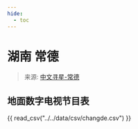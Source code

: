 ```yaml
---
hide:
  - toc
---
```


# 湖南 常德

> 来源: [中文寻星-常德](http://dtmb.saoing.com/changde.htm)

## 地面数字电视节目表

{{ read_csv("../../data/csv/changde.csv") }}
